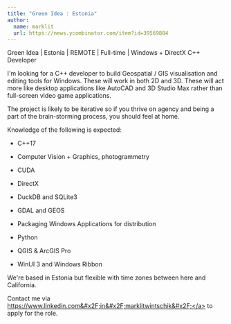 ```yaml
---
title: "Green Idea : Estonia"
author:
  name: marklit
  url: https://news.ycombinator.com/item?id=39569884
---
```

Green Idea | Estonia | REMOTE | Full-time | Windows + DirectX C++ Developer

I&#x27;m looking for a C++ developer to build Geospatial &#x2F; GIS visualisation and editing tools for Windows. These will work in both 2D and 3D. These will act more like desktop applications like AutoCAD and 3D Studio Max rather than full-screen video game applications.

The project is likely to be iterative so if you thrive on agency and being a part of the brain-storming process, you should feel at home.

Knowledge of the following is expected:

* C++17

* Computer Vision + Graphics, photogrammetry

* CUDA

* DirectX

* DuckDB and SQLite3

* GDAL and GEOS

* Packaging Windows Applications for distribution

* Python

* QGIS &amp; ArcGIS Pro

* WinUI 3 and Windows Ribbon

We&#x27;re based in Estonia but flexible with time zones between here and California.

Contact me via <a href="https:&#x2F;&#x2F;www.linkedin.com&#x2F;in&#x2F;marklitwintschik&#x2F;" rel="nofollow">https:&#x2F;&#x2F;www.linkedin.com&#x2F;in&#x2F;marklitwintschik&#x2F;</a> to apply for the role.
